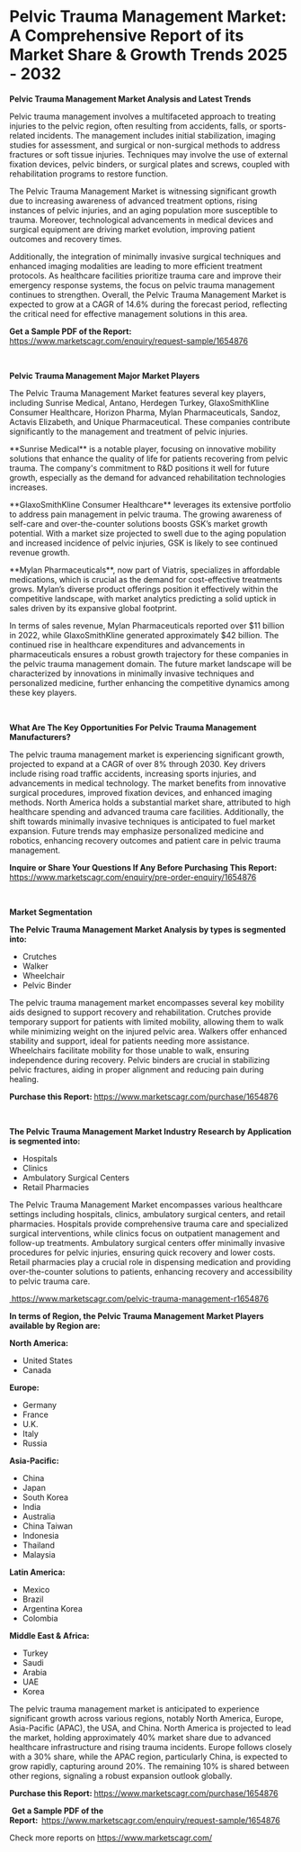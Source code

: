 <p><h1>Pelvic Trauma Management Market: A Comprehensive Report of its Market Share & Growth Trends 2025 - 2032</h1></p><p><strong>Pelvic Trauma Management Market Analysis and Latest Trends</strong></p>
<p><p>Pelvic trauma management involves a multifaceted approach to treating injuries to the pelvic region, often resulting from accidents, falls, or sports-related incidents. The management includes initial stabilization, imaging studies for assessment, and surgical or non-surgical methods to address fractures or soft tissue injuries. Techniques may involve the use of external fixation devices, pelvic binders, or surgical plates and screws, coupled with rehabilitation programs to restore function.</p><p>The Pelvic Trauma Management Market is witnessing significant growth due to increasing awareness of advanced treatment options, rising instances of pelvic injuries, and an aging population more susceptible to trauma. Moreover, technological advancements in medical devices and surgical equipment are driving market evolution, improving patient outcomes and recovery times. </p><p>Additionally, the integration of minimally invasive surgical techniques and enhanced imaging modalities are leading to more efficient treatment protocols. As healthcare facilities prioritize trauma care and improve their emergency response systems, the focus on pelvic trauma management continues to strengthen. Overall, the Pelvic Trauma Management Market is expected to grow at a CAGR of 14.6% during the forecast period, reflecting the critical need for effective management solutions in this area.</p></p>
<p><strong>Get a Sample PDF of the Report:&nbsp;</strong> <a href="https://www.marketscagr.com/enquiry/request-sample/1654876?utm_campaign=2460&utm_medium=2&utm_source=Github&utm_content=ia&utm_term=06032025&utm_id=pelvic-trauma-management">https://www.marketscagr.com/enquiry/request-sample/1654876</a></p>
<p>&nbsp;</p>
<p><strong>Pelvic Trauma Management Major Market Players</strong></p>
<p><p>The Pelvic Trauma Management Market features several key players, including Sunrise Medical, Antano, Herdegen Turkey, GlaxoSmithKline Consumer Healthcare, Horizon Pharma, Mylan Pharmaceuticals, Sandoz, Actavis Elizabeth, and Unique Pharmaceutical. These companies contribute significantly to the management and treatment of pelvic injuries.</p><p>**Sunrise Medical** is a notable player, focusing on innovative mobility solutions that enhance the quality of life for patients recovering from pelvic trauma. The company's commitment to R&D positions it well for future growth, especially as the demand for advanced rehabilitation technologies increases. </p><p>**GlaxoSmithKline Consumer Healthcare** leverages its extensive portfolio to address pain management in pelvic trauma. The growing awareness of self-care and over-the-counter solutions boosts GSK’s market growth potential. With a market size projected to swell due to the aging population and increased incidence of pelvic injuries, GSK is likely to see continued revenue growth.</p><p>**Mylan Pharmaceuticals**, now part of Viatris, specializes in affordable medications, which is crucial as the demand for cost-effective treatments grows. Mylan’s diverse product offerings position it effectively within the competitive landscape, with market analytics predicting a solid uptick in sales driven by its expansive global footprint.</p><p>In terms of sales revenue, Mylan Pharmaceuticals reported over $11 billion in 2022, while GlaxoSmithKline generated approximately $42 billion. The continued rise in healthcare expenditures and advancements in pharmaceuticals ensures a robust growth trajectory for these companies in the pelvic trauma management domain. The future market landscape will be characterized by innovations in minimally invasive techniques and personalized medicine, further enhancing the competitive dynamics among these key players.</p></p>
<p>&nbsp;</p>
<p><strong>What Are The Key Opportunities For Pelvic Trauma Management Manufacturers?</strong></p>
<p><p>The pelvic trauma management market is experiencing significant growth, projected to expand at a CAGR of over 8% through 2030. Key drivers include rising road traffic accidents, increasing sports injuries, and advancements in medical technology. The market benefits from innovative surgical procedures, improved fixation devices, and enhanced imaging methods. North America holds a substantial market share, attributed to high healthcare spending and advanced trauma care facilities. Additionally, the shift towards minimally invasive techniques is anticipated to fuel market expansion. Future trends may emphasize personalized medicine and robotics, enhancing recovery outcomes and patient care in pelvic trauma management.</p></p>
<p><strong>Inquire or Share Your Questions If Any Before Purchasing This Report:</strong> <a href="https://www.marketscagr.com/enquiry/pre-order-enquiry/1654876?utm_campaign=2460&utm_medium=2&utm_source=Github&utm_content=ia&utm_term=06032025&utm_id=pelvic-trauma-management">https://www.marketscagr.com/enquiry/pre-order-enquiry/1654876</a></p>
<p>&nbsp;</p>
<p><strong>Market Segmentation</strong></p>
<p><strong>The Pelvic Trauma Management Market Analysis by types is segmented into:</strong></p>
<p><ul><li>Crutches</li><li>Walker</li><li>Wheelchair</li><li>Pelvic Binder</li></ul></p>
<p><p>The pelvic trauma management market encompasses several key mobility aids designed to support recovery and rehabilitation. Crutches provide temporary support for patients with limited mobility, allowing them to walk while minimizing weight on the injured pelvic area. Walkers offer enhanced stability and support, ideal for patients needing more assistance. Wheelchairs facilitate mobility for those unable to walk, ensuring independence during recovery. Pelvic binders are crucial in stabilizing pelvic fractures, aiding in proper alignment and reducing pain during healing.</p></p>
<p><strong>Purchase this Report:&nbsp;</strong><a href="https://www.marketscagr.com/purchase/1654876?utm_campaign=2460&utm_medium=2&utm_source=Github&utm_content=ia&utm_term=06032025&utm_id=pelvic-trauma-management">https://www.marketscagr.com/purchase/1654876</a></p>
<p>&nbsp;</p>
<p><strong>The Pelvic Trauma Management Market Industry Research by Application is segmented into:</strong></p>
<p><ul><li>Hospitals</li><li>Clinics</li><li>Ambulatory Surgical Centers</li><li>Retail Pharmacies</li></ul></p>
<p><p>The Pelvic Trauma Management Market encompasses various healthcare settings including hospitals, clinics, ambulatory surgical centers, and retail pharmacies. Hospitals provide comprehensive trauma care and specialized surgical interventions, while clinics focus on outpatient management and follow-up treatments. Ambulatory surgical centers offer minimally invasive procedures for pelvic injuries, ensuring quick recovery and lower costs. Retail pharmacies play a crucial role in dispensing medication and providing over-the-counter solutions to patients, enhancing recovery and accessibility to pelvic trauma care.</p></p>
<p><a href="https://www.marketscagr.com/pelvic-trauma-management-r1654876?utm_campaign=2460&utm_medium=2&utm_source=Github&utm_content=ia&utm_term=06032025&utm_id=pelvic-trauma-management">&nbsp;https://www.marketscagr.com/pelvic-trauma-management-r1654876</a></p>
<p><strong>In terms of Region, the Pelvic Trauma Management Market Players available by Region are:</strong></p>
<p>
    <p> <strong> North America: </strong>
        <ul>
            <li>United States</li>
            <li>Canada</li>
        </ul>
        </p> 
    <p> <strong> Europe: </strong>
        <ul>
            <li>Germany</li>
            <li>France</li>
            <li>U.K.</li>
            <li>Italy</li>
            <li>Russia</li>
        </ul>
        </p> 
    <p> <strong> Asia-Pacific: </strong>
        <ul>
            <li>China</li>
            <li>Japan</li>
            <li>South Korea</li>
            <li>India</li>
            <li>Australia</li>
            <li>China Taiwan</li>
            <li>Indonesia</li>
            <li>Thailand</li>
            <li>Malaysia</li>
        </ul>
        </p> 
    <p> <strong> Latin America: </strong>
        <ul>
            <li>Mexico</li>
            <li>Brazil</li>
            <li>Argentina Korea</li>
            <li>Colombia</li>
        </ul>
        </p> 
    <p> <strong> Middle East & Africa: </strong>
        <ul>
            <li>Turkey</li>
            <li>Saudi</li>
            <li>Arabia</li>
            <li>UAE</li>
            <li>Korea</li>
        </ul>
    </p>
    </p>
<p><p>The pelvic trauma management market is anticipated to experience significant growth across various regions, notably North America, Europe, Asia-Pacific (APAC), the USA, and China. North America is projected to lead the market, holding approximately 40% market share due to advanced healthcare infrastructure and rising trauma incidents. Europe follows closely with a 30% share, while the APAC region, particularly China, is expected to grow rapidly, capturing around 20%. The remaining 10% is shared between other regions, signaling a robust expansion outlook globally.</p></p>
<p><strong>Purchase this Report: </strong><a href="https://www.marketscagr.com/purchase/1654876?utm_campaign=2460&utm_medium=2&utm_source=Github&utm_content=ia&utm_term=06032025&utm_id=pelvic-trauma-management">https://www.marketscagr.com/purchase/1654876</a></p>
<p>&nbsp;<strong>Get a Sample PDF of the Report:&nbsp;&nbsp;</strong><a href="https://www.marketscagr.com/enquiry/request-sample/1654876?utm_campaign=2460&utm_medium=2&utm_source=Github&utm_content=ia&utm_term=06032025&utm_id=pelvic-trauma-management">https://www.marketscagr.com/enquiry/request-sample/1654876</a></p>
<p><strong></strong></p>
<p>Check more reports on <a href="https://www.marketscagr.com/?utm_campaign=2460&utm_medium=2&utm_source=Github&utm_content=ia&utm_term=06032025&utm_id=pelvic-trauma-management">https://www.marketscagr.com/</a></p>